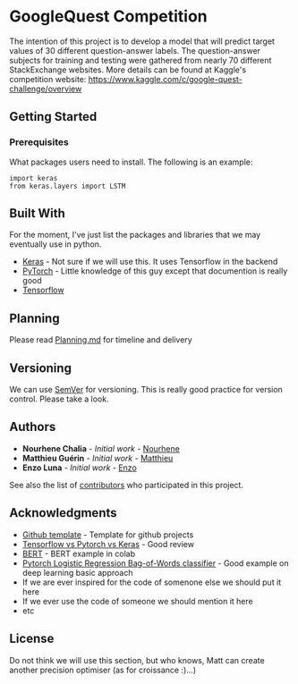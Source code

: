 # GoogleQuest Competition

The intention of this project is to develop a model that will predict target values of 30 different question-answer labels. The question-answer subjects for training and testing were gathered from nearly 70 different StackExchange websites. More details can be found at Kaggle's competition website: https://www.kaggle.com/c/google-quest-challenge/overview

## Getting Started

### Prerequisites

What packages users need to install. The following is an example:

```
import keras
from keras.layers import LSTM
```

## Built With

For the moment, I've just list the packages and libraries that we may eventually use in python.

* [Keras](https://pypi.org/project/Keras/) - Not sure if we will use this. It uses Tensorflow in the backend
* [PyTorch](https://pytorch.org/) - Little knowledge of this guy except that documention is really good
* [Tensorflow](https://www.tensorflow.org/)

## Planning

Please read [Planning.md](https://https://github.com/matthieuguerin-rdcaa/PolytHEC_GoogQuest/edit/master/Planning.md) for timeline and delivery

## Versioning

We can use [SemVer](http://semver.org/) for versioning. This is really good practice for version control. Please take a look.

## Authors

* **Nourhene Chalia** - *Initial work* - [Nourhene](https://github.com/Nourhene95)
* **Matthieu Guérin** - *Initial work* - [Matthieu](https://github.com/matthieuguerin-rdcaa)
* **Enzo Luna** - *Initial work* - [Enzo](https://github.com/ezluna)

See also the list of [contributors](https://github.com/matthieuguerin-rdcaa/PolytHEC_GoogQuest/graphs/contributors) who participated in this project.

## Acknowledgments

* [Github template](https://gist.github.com/PurpleBooth/109311bb0361f32d87a2) - Template for github projects
* [Tensorflow vs Pytorch vs Keras](https://towardsdatascience.com/tensorflow-vs-pytorch-vs-keras-for-nlp-exxact-8e51dd13c3f5) - Good review
* [BERT](https://colab.research.google.com/gist/HighCWu/3a02dc497593f8bbe4785e63be99c0c3/bert-keras-tutorial.ipynb#scrollTo=o_4yp35FuZib) - BERT example in colab
* [Pytorch Logistic Regression Bag-of-Words classifier](https://pytorch.org/tutorials/beginner/nlp/deep_learning_tutorial.html#sphx-glr-beginner-nlp-deep-learning-tutorial-py) - Good example on deep learning basic approach
* If we are ever inspired for the code of somenone else we should put it here 
* If we ever use the code of someone we should mention it here
* etc

## License

Do not think we will use this section, but who knows, Matt can create another precision optimiser (as for croissance :)...)


